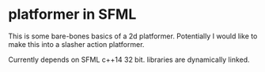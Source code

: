 # platformer in SFML

This is some bare-bones basics of a 2d platformer. 
Potentially I would like to make this into a slasher action platformer. 

Currently depends on SFML c++14 32 bit. libraries are dynamically linked.
